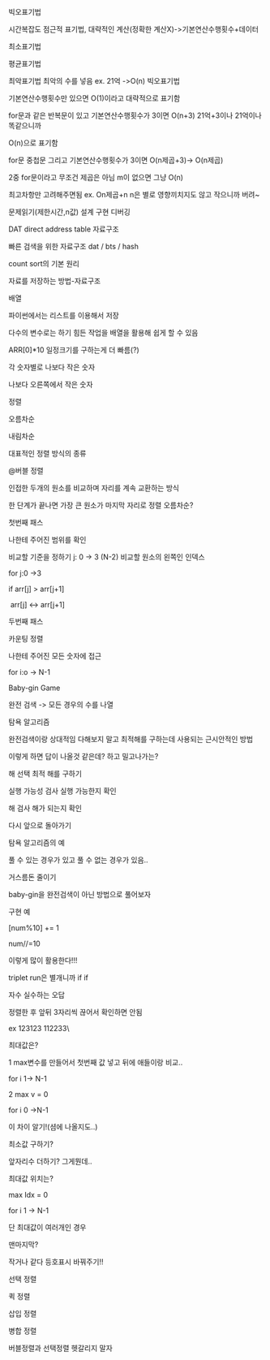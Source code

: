 빅오표기법

시간복잡도 점근적 표기법, 대략적인 계산(정확한 계산X)->기본연산수행횟수+데이터

최소표기법

평균표기법

최악표기법 최악의 수를 넣음 ex. 21억 ->O(n) 빅오표기법

기본연산수행횟수만 있으면 O(1)이라고 대략적으로 표기함

for문과 같은 반복문이 있고 기본연산수행횟수가 3이면 O(n+3) 21억+3이나 21억이나 똑같으니까 

O(n)으로 표기함

for문 중첩문 그리고 기본연산수행횟수가 3이면 O(n제곱+3)-> O(n제곱) 

2중 for문이라고 무조건 제곱은 아님 m이 없으면 그냥 O(n)

최고차항만 고려해주면됨 ex. On제곱+n n은 별로 영향끼치지도 않고 작으니까 버려~

문제읽기(제한시간,n값) 설계 구현 디버깅



DAT direct address table 자료구조

빠른 검색을 위한 자료구조 dat / bts / hash

count sort의 기본 원리



자료를 저장하는 방법-자료구조

배열

파이썬에서는 리스트를 이용해서 저장

다수의 변수로는 하기 힘든 작업을 배열을 활용해 쉽게 할 수 있음

ARR[0]*10 일정크기를 구하는게 더 빠름(?)



각 숫자별로 나보다 작은 숫자

나보다 오른쪽에서 작은 숫자



정렬

오름차순 

내림차순



대표적인 정렬 방식의 종류

@버블 정렬

인접한 두개의 원소를 비교하며 자리를 계속 교환하는 방식

한 단계가 끝나면 가장 큰 원소가 마지막 자리로 정렬 오름차순?

첫번째 패스

나한테 주어진 범위를 확인

비교할 기준을 정하기 j: 0 -> 3 (N-2) 비교할 원소의 왼쪽인 인덱스

for j:0 ->3

if arr[j] > arr[j+1]

​	arr[j] <-> arr[j+1]

두번째 패스





카운팅 정렬 

나한테 주어진 모든 숫자에 접근 

for i:o -> N-1



Baby-gin Game

완전 검색 -> 모든 경우의 수를 나열



탐욕 알고리즘

완전검색이랑 상대적임 다해보지 말고 최적해를 구하는데 사용되는 근시안적인 방법

이렇게 하면 답이 나올것 같은데? 하고 밀고나가는?

해 선택 최적 해를 구하기

실행 가능성 검사 실행 가능한지 확인

해 검사 해가 되는지 확인 

다시 앞으로 돌아가기



탐욕 알고리즘의 예

풀 수 있는 경우가 있고 풀 수 없는 경우가 있음..

거스름돈 줄이기



baby-gin을 완전검색이 아닌 방법으로 풀어보자

구현 예

[num%10] += 1

num//=10 

이렇게 많이 활용한다!!!



triplet run은 별개니까 if if



자수 실수하는 오답

정렬한 후 앞뒤 3자리씩 끊어서 확인하면 안됨

ex 123123 112233\



최대값은?

1 max변수를 만들어서 첫번째 값 넣고  뒤에 애들이랑 비교..

for i 1-> N-1

2 max v = 0

for i 0 ->N-1

이 차이 알기!(셤에 나올지도..)



최소값 구하기?

앞자리수 더하기? 그게뭔데..



최대값 위치는?

max Idx  = 0

for i 1 -> N-1



단 최대값이 여러개인 경우

맨마지막?

작거나 같다 등호표시 바꿔주기!!



선택 정렬

퀵 정렬

삽입 정렬

병합 정렬



버블정렬과 선택정렬 헷갈리지 말자

